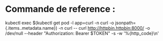 # Commande de reference : 

kubectl exec $(kubectl get pod -l app=curl -n curl -o jsonpath={.items..metadata.name}) -n curl -- curl http://httpbin.httpbin:8000/ -o /dev/null --header "Authorization: Bearer $TOKEN" -s -w '%{http_code}\n'
